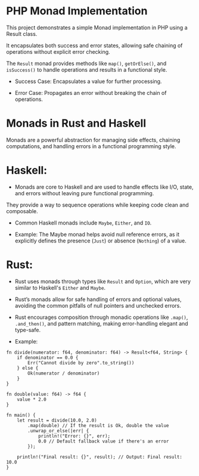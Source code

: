 # PHP Monad Implementation

This project demonstrates a simple Monad implementation in PHP using a Result class. 

It encapsulates both success and error states, allowing safe chaining of operations without explicit error checking. 

The `Result` monad provides methods like `map()`, `getOrElse()`, and `isSuccess()` to handle operations and results in a functional style.

* Success Case: Encapsulates a value for further processing.

* Error Case: Propagates an error without breaking the chain of operations.

# Monads in Rust and Haskell
Monads are a powerful abstraction for managing side effects, chaining computations, and handling errors in a functional programming style.

# Haskell:
* Monads are core to Haskell and are used to handle effects like I/O, state, and errors without leaving pure functional programming. 

They provide a way to sequence operations while keeping code clean and composable.

* Common Haskell monads include `Maybe`, `Either`, and `IO`.

* Example: The Maybe monad helps avoid null reference errors, as it explicitly defines the presence (`Just`) or absence (`Nothing`) of a value.

# Rust:
* Rust uses monads through types like `Result` and `Option`, which are very similar to Haskell's `Either` and `Maybe`.

* Rust’s monads allow for safe handling of errors and optional values, avoiding the common pitfalls of null pointers and unchecked errors.

* Rust encourages composition through monadic operations like `.map()`, `.and_then()`, and pattern matching, making error-handling elegant and type-safe.

* Example:
```
fn divide(numerator: f64, denominator: f64) -> Result<f64, String> {
    if denominator == 0.0 {
        Err("Cannot divide by zero".to_string())
    } else {
        Ok(numerator / denominator)
    }
}

fn double(value: f64) -> f64 {
    value * 2.0
}

fn main() {
    let result = divide(10.0, 2.0)
        .map(double) // If the result is Ok, double the value
        .unwrap_or_else(|err| {
            println!("Error: {}", err);
            0.0 // Default fallback value if there's an error
        });

    println!("Final result: {}", result); // Output: Final result: 10.0
}
```
